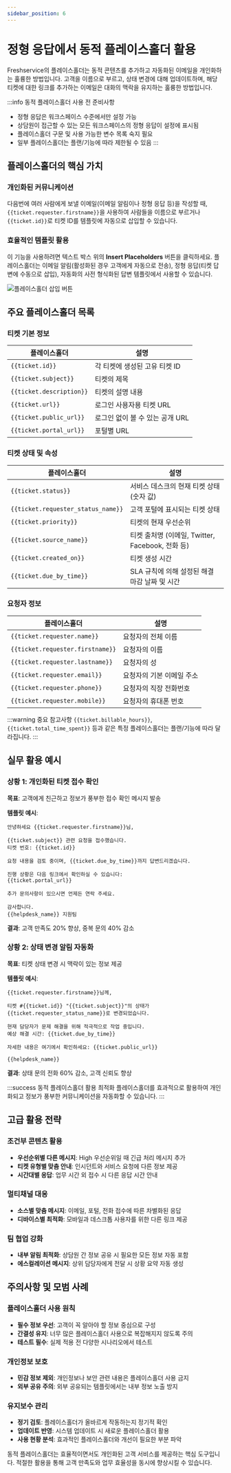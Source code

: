 ```yaml
---
sidebar_position: 6
---
```


# 정형 응답에서 동적 플레이스홀더 활용

Freshservice의 플레이스홀더는 동적 콘텐츠를 추가하고 자동화된 이메일을 개인화하는 훌륭한 방법입니다. 고객을 이름으로 부르고, 상태 변경에 대해 업데이트하며, 해당 티켓에 대한 링크를 추가하는 이메일은 대화의 맥락을 유지하는 훌륭한 방법입니다.

:::info 동적 플레이스홀더 사용 전 준비사항
- 정형 응답은 워크스페이스 수준에서만 설정 가능
- 상담원이 접근할 수 있는 모든 워크스페이스의 정형 응답이 설정에 표시됨
- 플레이스홀더 구문 및 사용 가능한 변수 목록 숙지 필요
- 일부 플레이스홀더는 플랜/기능에 따라 제한될 수 있음
:::

## 플레이스홀더의 핵심 가치

### 개인화된 커뮤니케이션

다음번에 여러 사람에게 보낼 이메일(이메일 알림이나 정형 응답 등)을 작성할 때, `{{ticket.requester.firstname}}`을 사용하여 사람들을 이름으로 부르거나 `{{ticket.id}}`로 티켓 ID를 템플릿에 자동으로 삽입할 수 있습니다.

### 효율적인 템플릿 활용

이 기능을 사용하려면 텍스트 박스 위의 **Insert Placeholders** 버튼을 클릭하세요. 플레이스홀더는 이메일 알림(활성화된 경우 고객에게 자동으로 전송), 정형 응답(티켓 답변에 수동으로 삽입), 자동화의 사전 형식화된 답변 템플릿에서 사용할 수 있습니다.

![플레이스홀더 삽입 버튼](https://s3.amazonaws.com/cdn.freshdesk.com/data/helpdesk/attachments/production/38426113/original/tLbzh-PIgQaJMK6Bn50aauB8uEpYSGj_Ew.png?1524816236)

## 주요 플레이스홀더 목록

### 티켓 기본 정보

| 플레이스홀더 | 설명 |
|-------------|------|
| `{{ticket.id}}` | 각 티켓에 생성된 고유 티켓 ID |
| `{{ticket.subject}}` | 티켓의 제목 |
| `{{ticket.description}}` | 티켓의 설명 내용 |
| `{{ticket.url}}` | 로그인 사용자용 티켓 URL |
| `{{ticket.public_url}}` | 로그인 없이 볼 수 있는 공개 URL |
| `{{ticket.portal_url}}` | 포털별 URL |

### 티켓 상태 및 속성

| 플레이스홀더 | 설명 |
|-------------|------|
| `{{ticket.status}}` | 서비스 데스크의 현재 티켓 상태 (숫자 값) |
| `{{ticket.requester_status_name}}` | 고객 포털에 표시되는 티켓 상태 |
| `{{ticket.priority}}` | 티켓의 현재 우선순위 |
| `{{ticket.source_name}}` | 티켓 출처명 (이메일, Twitter, Facebook, 전화 등) |
| `{{ticket.created_on}}` | 티켓 생성 시간 |
| `{{ticket.due_by_time}}` | SLA 규칙에 의해 설정된 해결 마감 날짜 및 시간 |

### 요청자 정보

| 플레이스홀더 | 설명 |
|-------------|------|
| `{{ticket.requester.name}}` | 요청자의 전체 이름 |
| `{{ticket.requester.firstname}}` | 요청자의 이름 |
| `{{ticket.requester.lastname}}` | 요청자의 성 |
| `{{ticket.requester.email}}` | 요청자의 기본 이메일 주소 |
| `{{ticket.requester.phone}}` | 요청자의 직장 전화번호 |
| `{{ticket.requester.mobile}}` | 요청자의 휴대폰 번호 |

:::warning 중요 참고사항
`{{ticket.billable_hours}}`, `{{ticket.total_time_spent}}` 등과 같은 특정 플레이스홀더는 플랜/기능에 따라 달라집니다.
:::

## 실무 활용 예시

### 상황 1: 개인화된 티켓 접수 확인
**목표**: 고객에게 친근하고 정보가 풍부한 접수 확인 메시지 발송

**템플릿 예시**:
```
안녕하세요 {{ticket.requester.firstname}}님,

{{ticket.subject}} 관련 요청을 접수했습니다.
티켓 번호: {{ticket.id}}

요청 내용을 검토 중이며, {{ticket.due_by_time}}까지 답변드리겠습니다.

진행 상황은 다음 링크에서 확인하실 수 있습니다:
{{ticket.portal_url}}

추가 문의사항이 있으시면 언제든 연락 주세요.

감사합니다.
{{helpdesk_name}} 지원팀
```

**결과**: 고객 만족도 20% 향상, 중복 문의 40% 감소

### 상황 2: 상태 변경 알림 자동화
**목표**: 티켓 상태 변경 시 맥락이 있는 정보 제공

**템플릿 예시**:
```
{{ticket.requester.firstname}}님께,

티켓 #{{ticket.id}} "{{ticket.subject}}"의 상태가 
{{ticket.requester_status_name}}로 변경되었습니다.

현재 담당자가 문제 해결을 위해 적극적으로 작업 중입니다.
예상 해결 시간: {{ticket.due_by_time}}

자세한 내용은 여기에서 확인하세요: {{ticket.public_url}}

{{helpdesk_name}}
```

**결과**: 상태 문의 전화 60% 감소, 고객 신뢰도 향상

:::success 동적 플레이스홀더 활용 최적화
플레이스홀더를 효과적으로 활용하여 개인화되고 정보가 풍부한 커뮤니케이션을 자동화할 수 있습니다.
:::

## 고급 활용 전략

### 조건부 콘텐츠 활용
- **우선순위별 다른 메시지**: High 우선순위일 때 긴급 처리 메시지 추가
- **티켓 유형별 맞춤 안내**: 인시던트와 서비스 요청에 다른 정보 제공
- **시간대별 응답**: 업무 시간 외 접수 시 다른 응답 시간 안내

### 멀티채널 대응
- **소스별 맞춤 메시지**: 이메일, 포털, 전화 접수에 따른 차별화된 응답
- **디바이스별 최적화**: 모바일과 데스크톱 사용자를 위한 다른 링크 제공

### 팀 협업 강화
- **내부 알림 최적화**: 상담원 간 정보 공유 시 필요한 모든 정보 자동 포함
- **에스컬레이션 메시지**: 상위 담당자에게 전달 시 상황 요약 자동 생성

## 주의사항 및 모범 사례

### 플레이스홀더 사용 원칙
- **필수 정보 우선**: 고객이 꼭 알아야 할 정보 중심으로 구성
- **간결성 유지**: 너무 많은 플레이스홀더 사용으로 복잡해지지 않도록 주의
- **테스트 필수**: 실제 적용 전 다양한 시나리오에서 테스트

### 개인정보 보호
- **민감 정보 제외**: 개인정보나 보안 관련 내용은 플레이스홀더 사용 금지
- **외부 공유 주의**: 외부 공유되는 템플릿에서는 내부 정보 노출 방지

### 유지보수 관리
- **정기 검토**: 플레이스홀더가 올바르게 작동하는지 정기적 확인
- **업데이트 반영**: 시스템 업데이트 시 새로운 플레이스홀더 활용
- **사용 현황 분석**: 효과적인 플레이스홀더와 개선이 필요한 부분 파악

동적 플레이스홀더는 효율적이면서도 개인화된 고객 서비스를 제공하는 핵심 도구입니다. 적절한 활용을 통해 고객 만족도와 업무 효율성을 동시에 향상시킬 수 있습니다.